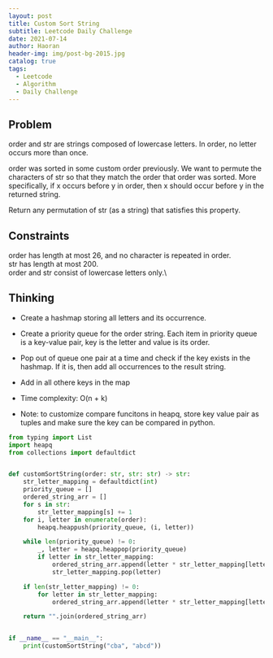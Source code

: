 ```yaml
---
layout: post
title: Custom Sort String
subtitle: Leetcode Daily Challenge
date: 2021-07-14
author: Haoran
header-img: img/post-bg-2015.jpg
catalog: true
tags: 
  - Leetcode
  - Algorithm
  - Daily Challenge
---
```



## Problem
order and str are strings composed of lowercase letters. In order, no letter occurs more than once.

order was sorted in some custom order previously. We want to permute the characters of str so that they match the order that order was sorted. More specifically, if x occurs before y in order, then x should occur before y in the returned string.

Return any permutation of str (as a string) that satisfies this property.

## Constraints
order has length at most 26, and no character is repeated in order.\
str has length at most 200.\
order and str consist of lowercase letters only.\

## Thinking
* Create a hashmap storing all letters and its occurrence. 

* Create a priority queue for the order string. Each item in priority queue is a key-value pair, key is the letter and value is its order.

* Pop out of queue one pair at a time and check if the key exists in the hashmap. If it is, then add all occurrences to the result string.

* Add in all othere keys in the map

* Time complexity: O(n + k)
* Note: to customize compare funcitons in heapq, store key value pair as tuples and make sure the key can be compared in python.

```python
from typing import List
import heapq
from collections import defaultdict


def customSortString(order: str, str: str) -> str:
    str_letter_mapping = defaultdict(int)
    priority_queue = []
    ordered_string_arr = []
    for s in str:
        str_letter_mapping[s] += 1
    for i, letter in enumerate(order):
        heapq.heappush(priority_queue, (i, letter))

    while len(priority_queue) != 0:
        _, letter = heapq.heappop(priority_queue)
        if letter in str_letter_mapping:
            ordered_string_arr.append(letter * str_letter_mapping[letter])
            str_letter_mapping.pop(letter)

    if len(str_letter_mapping) != 0:
        for letter in str_letter_mapping:
            ordered_string_arr.append(letter * str_letter_mapping[letter])

    return "".join(ordered_string_arr)


if __name__ == "__main__":
    print(customSortString("cba", "abcd"))
```